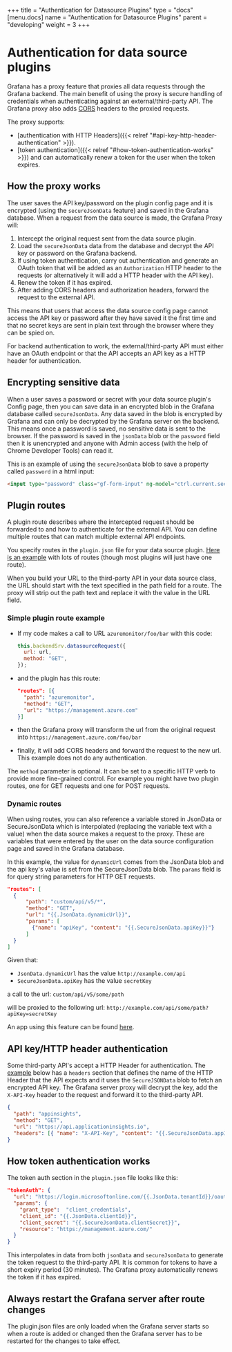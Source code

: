 +++
title = "Authentication for Datasource Plugins"
type = "docs"
[menu.docs]
name = "Authentication for Datasource Plugins"
parent = "developing"
weight = 3
+++

# Authentication for data source plugins

Grafana has a proxy feature that proxies all data requests through the Grafana backend. The main benefit of using the proxy is secure handling of credentials when authenticating against an external/third-party API. The Grafana proxy also adds [CORS](https://developer.mozilla.org/en-US/docs/Web/HTTP/CORS) headers to the proxied requests.

The proxy supports:

- [authentication with HTTP Headers]({{< relref "#api-key-http-header-authentication" >}}).
- [token authentication]({{< relref "#how-token-authentication-works" >}}) and can automatically renew a token for the user when the token expires.

## How the proxy works

The user saves the API key/password on the plugin config page and it is encrypted (using the `secureJsonData` feature) and saved in the Grafana database. When a request from the data source is made, the Grafana Proxy will:

1. Intercept the original request sent from the data source plugin.
1. Load the `secureJsonData` data from the database and decrypt the API key or password on the Grafana backend.
1. If using token authentication, carry out authentication and generate an OAuth token that will be added as an `Authorization` HTTP header to the requests (or alternatively it will add a HTTP header with the API key).
1. Renew the token if it has expired.
1. After adding CORS headers and authorization headers, forward the request to the external API.

This means that users that access the data source config page cannot access the API key or password after they have saved it the first time and that no secret keys are sent in plain text through the browser where they can be spied on.

For backend authentication to work, the external/third-party API must either have an OAuth endpoint or that the API accepts an API key as a HTTP header for authentication.

## Encrypting sensitive data

When a user saves a password or secret with your data source plugin's Config page, then you can save data in an encrypted blob in the Grafana database called `secureJsonData`. Any data saved in the blob is encrypted by Grafana and can only be decrypted by the Grafana server on the backend. This means once a password is saved, no sensitive data is sent to the browser. If the password is saved in the `jsonData` blob or the `password` field then it is unencrypted and anyone with Admin access (with the help of Chrome Developer Tools) can read it.

This is an example of using the `secureJsonData` blob to save a property called `password` in a html input:

```html
<input type="password" class="gf-form-input" ng-model="ctrl.current.secureJsonData.password" placeholder="password" />
```

## Plugin routes

A plugin route describes where the intercepted request should be forwarded to and how to authenticate for the external API. You can define multiple routes that can match multiple external API endpoints.

You specify routes in the `plugin.json` file for your data source plugin. [Here is an example](https://github.com/grafana/azure-monitor-datasource/blob/d74c82145c0a4af07a7e96cc8dde231bfd449bd9/src/plugin.json#L30-L95) with lots of routes (though most plugins will just have one route).

When you build your URL to the third-party API in your data source class, the URL should start with the text specified in the path field for a route. The proxy will strip out the path text and replace it with the value in the URL field.

### Simple plugin route example

- If my code makes a call to URL `azuremonitor/foo/bar` with this code:

  ```js
  this.backendSrv.datasourceRequest({
    url: url,
    method: "GET",
  });
  ```

- and the plugin has this route:

  ```json
  "routes": [{
    "path": "azuremonitor",
    "method": "GET",
    "url": "https://management.azure.com"
  }]
  ```

- then the Grafana proxy will transform the url from the original request into `https://management.azure.com/foo/bar`
- finally, it will add CORS headers and forward the request to the new url. This example does not do any authentication.

The `method` parameter is optional. It can be set to a specific HTTP verb to provide more fine-grained control. For example you might have two plugin routes, one for GET requests and one for POST requests.

### Dynamic routes

When using routes, you can also reference a variable stored in JsonData or SecureJsonData which is interpolated (replacing the variable text with a value) when the data source makes a request to the proxy. These are variables that were entered by the user on the data source configuration page and saved in the Grafana database.

In this example, the value for `dynamicUrl` comes from the JsonData blob and the api key's value is set from the SecureJsonData blob. The `params` field is for query string parameters for HTTP GET requests.

```json
"routes": [
  {
      "path": "custom/api/v5/*",
      "method": "GET",
      "url": "{{.JsonData.dynamicUrl}}",
      "params": [
        {"name": "apiKey", "content": "{{.SecureJsonData.apiKey}}"}
      ]
  }
]
```

Given that:

- `JsonData.dynamicUrl` has the value `http://example.com/api`
- `SecureJsonData.apiKey` has the value `secretKey`

a call to the url: `custom/api/v5/some/path`

will be proxied to the following url: `http://example.com/api/some/path?apiKey=secretKey`

An app using this feature can be found [here](https://github.com/grafana/kentik-app).

## API key/HTTP header authentication

Some third-party API's accept a HTTP Header for authentication. The [example](https://github.com/grafana/azure-monitor-datasource/blob/d74c82145c0a4af07a7e96cc8dde231bfd449bd9/src/plugin.json#L91-L93) below has a `headers` section that defines the name of the HTTP Header that the API expects and it uses the `SecureJSONData` blob to fetch an encrypted API key. The Grafana server proxy will decrypt the key, add the `X-API-Key` header to the request and forward it to the third-party API.

```json
{
  "path": "appinsights",
  "method": "GET",
  "url": "https://api.applicationinsights.io",
  "headers": [{ "name": "X-API-Key", "content": "{{.SecureJsonData.appInsightsApiKey}}" }]
}
```

## How token authentication works

The token auth section in the `plugin.json` file looks like this:

```json
"tokenAuth": {
  "url": "https://login.microsoftonline.com/{{.JsonData.tenantId}}/oauth2/token",
  "params": {
    "grant_type":  "client_credentials",
    "client_id": "{{.JsonData.clientId}}",
    "client_secret": "{{.SecureJsonData.clientSecret}}",
    "resource": "https://management.azure.com/"
  }
}
```

This interpolates in data from both `jsonData` and `secureJsonData` to generate the token request to the third-party API. It is common for tokens to have a short expiry period (30 minutes). The Grafana proxy automatically renews the token if it has expired.

## Always restart the Grafana server after route changes

The plugin.json files are only loaded when the Grafana server starts so when a route is added or changed then the Grafana server has to be restarted for the changes to take effect.
